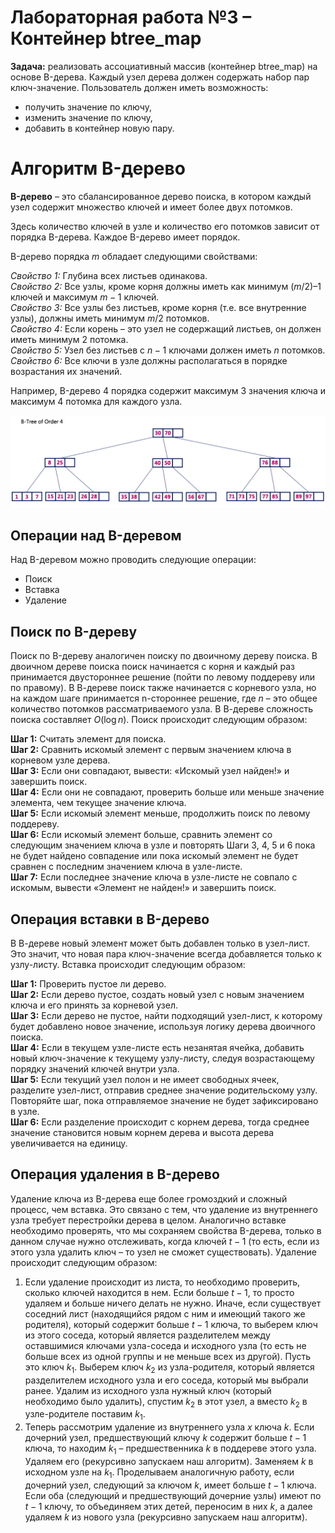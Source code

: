 # Лабораторная работа №3 – Контейнер btree_map

**Задача:** реализовать ассоциативный массив (контейнер btree_map) на основе B-дерева. Каждый узел дерева должен содержать набор пар ключ-значение. 
Пользователь должен иметь возможность: 
- получить значение по ключу, 
- изменить значение по ключу, 
- добавить в контейнер новую пару.

# Алгоритм B-дерево

**B-дерево** – это сбалансированное дерево поиска, в котором каждый узел содержит множество ключей и имеет более двух потомков.

Здесь количество ключей в узле и количество его потомков зависит от порядка B-дерева. Каждое B-дерево имеет порядок.

B-дерево порядка $m$ обладает следующими свойствами:

*Свойство 1:* Глубина всех листьев одинакова.\
*Свойство 2:* Все узлы, кроме корня должны иметь как минимум $(m/2) – 1$ ключей и максимум $m-1$ ключей.\
*Свойство 3:* Все узлы без листьев, кроме корня (т.е. все внутренние узлы), должны иметь минимум $m/2$ потомков.\
*Свойство 4:* Если корень – это узел не содержащий листьев, он должен иметь минимум 2 потомка.\
*Свойство 5:* Узел без листьев с $n-1$ ключами должен иметь $n$ потомков.\
*Свойство 6:* Все ключи в узле должны располагаться в порядке возрастания их значений.

Например, B-дерево 4 порядка содержит максимум 3 значения ключа и максимум 4 потомка для каждого узла.

![B-дерево 4 порядка](src/B-Tree%20Example.jpg)


## Операции над B-деревом

Над B-деревом можно проводить следующие операции:

- Поиск
- Вставка
- Удаление

## Поиск по B-дереву

Поиск по B-дереву аналогичен поиску по двоичному дереву поиска. В двоичном дереве поиска поиск начинается с корня и каждый раз принимается двустороннее решение (пойти по левому поддереву или по правому). В В-дереве поиск также начинается с корневого узла, но на каждом шаге принимается n-стороннее решение, где $n$ – это общее количество потомков рассматриваемого узла. В В-дереве сложность поиска составляет $O(\log{n})$. Поиск происходит следующим образом:

**Шаг 1:** Считать элемент для поиска.\
**Шаг 2:** Сравнить искомый элемент с первым значением ключа в корневом узле дерева.\
**Шаг 3:** Если они совпадают, вывести: «Искомый узел найден!» и завершить поиск.\
**Шаг 4:** Если они не совпадают, проверить больше или меньше значение элемента, чем текущее значение ключа.\
**Шаг 5:** Если искомый элемент меньше, продолжить поиск по левому поддереву.\
**Шаг 6:** Если искомый элемент больше, сравнить элемент со следующим значением ключа в узле и повторять Шаги 3, 4, 5 и 6 пока не будет найдено совпадение или пока искомый элемент не будет сравнен с последним значением ключа в узле-листе.\
**Шаг 7:** Если последнее значение ключа в узле-листе не совпало с искомым, вывести «Элемент не найден!» и завершить поиск.

## Операция вставки в B-дерево

В В-дереве новый элемент может быть добавлен только в узел-лист. Это значит, что новая пара ключ-значение всегда добавляется только к узлу-листу. Вставка происходит следующим образом:

**Шаг 1:** Проверить пустое ли дерево.\
**Шаг 2:** Если дерево пустое, создать новый узел с новым значением ключа и его принять за корневой узел.\
**Шаг 3:** Если дерево не пустое, найти подходящий узел-лист, к которому будет добавлено новое значение, используя логику дерева двоичного поиска.\
**Шаг 4:** Если в текущем узле-листе есть незанятая ячейка, добавить новый ключ-значение к текущему узлу-листу, следуя возрастающему порядку значений ключей внутри узла.\
**Шаг 5:** Если текущий узел полон и не имеет свободных ячеек, разделите узел-лист, отправив среднее значение родительскому узлу. Повторяйте шаг, пока отправляемое значение не будет зафиксировано в узле.\
**Шаг 6:** Если разделение происходит с корнем дерева, тогда среднее значение становится новым корнем дерева и высота дерева увеличивается на единицу.

## Операция удаления в B-дерево

Удаление ключа из B-дерева еще более громоздкий и сложный процесс, чем вставка. Это связано с тем, что удаление из внутреннего узла требует перестройки дерева в целом. Аналогично вставке необходимо проверять, что мы сохраняем свойства B-дерева, только в данном случае нужно отслеживать, когда ключей $t-1$ (то есть, если из этого узла удалить ключ – то узел не сможет существовать). Удаление происходит следующим образом:

1. Если удаление происходит из листа, то необходимо проверить, сколько ключей находится в нем. Если больше $t-1$, то просто удаляем и больше ничего делать не нужно. Иначе, если существует соседний лист (находящийся рядом с ним и имеющий такого же родителя), который содержит больше $t-1$ ключа, то выберем ключ из этого соседа, который является разделителем между оставшимися ключами узла-соседа и исходного узла (то есть не больше всех из одной группы и не меньше всех из другой). Пусть это ключ $k_1$. Выберем ключ $k_2$ из узла-родителя, который является разделителем исходного узла и его соседа, который мы выбрали ранее. Удалим из исходного узла нужный ключ (который необходимо было удалить), спустим $k_2$ в этот узел, а вместо $k_2$ в узле-родителе поставим $k_1$.
2. Теперь рассмотрим удаление из внутреннего узла $x$ ключа $k$. Если дочерний узел, предшествующий ключу $k$ содержит больше $t-1$ ключа, то находим $k_1$ – предшественника $k$ в поддереве этого узла. Удаляем его (рекурсивно запускаем наш алгоритм). Заменяем $k$ в исходном узле на $k_1$. Проделываем аналогичную работу, если дочерний узел, следующий за ключом $k$, имеет больше $t-1$ ключа. Если оба (следующий и предшествующий дочерние узлы) имеют по $t-1$ ключу, то объединяем этих детей, переносим в них $k$, а далее удаляем $k$ из нового узла (рекурсивно запускаем наш алгоритм). 